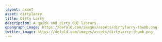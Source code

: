 ```yaml
---
layout: asset
asset: dirtylarry
title: Dirty Larry
description: A quick and dirty GUI library.
opengraph_image: https://defold.com/images/assets/dirtylarry-thumb.png
twitter_image: https://defold.com/images/assets/dirtylarry-thumb.png
---
```

